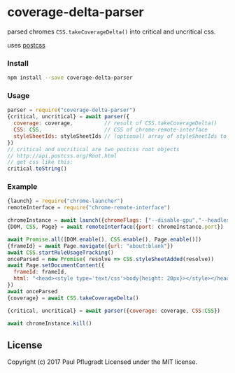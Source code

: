 # coverage-delta-parser

parsed chromes `CSS.takeCoverageDelta()` into critical and uncritical css.

uses [postcss](http://postcss.org/)

### Install

```sh
npm install --save coverage-delta-parser
```

### Usage

```js
parser = require("coverage-delta-parser")
{critical, uncritical} = await parser({
  coverage: coverage,          // result of CSS.takeCoverageDelta()
  CSS: CSS,                    // CSS of chrome-remote-interface
  styleSheetIds: styleSheetIds // (optional) array of styleSheetIds to filter
})
// critical and uncritical are two postcss root objects
// http://api.postcss.org/Root.html
// get css like this:
critical.toString() 
```

### Example
```js
{launch} = require("chrome-launcher")
remoteInterface = require("chrome-remote-interface")

chromeInstance = await launch({chromeFlags: ["--disable-gpu","--headless"]})
{DOM, CSS, Page} = await remoteInterface({port: chromeInstance.port})

await Promise.all([DOM.enable(), CSS.enable(), Page.enable()])
{frameId} = await Page.navigate({url: "about:blank"})
await CSS.startRuleUsageTracking()
onceParsed = new Promise( resolve => CSS.styleSheetAdded(resolve))
await Page.setDocumentContent({
  frameId: frameId, 
  html: "<head><style type='text/css'>body{height: 20px}></style></head><body></body>"
})
await onceParsed
{coverage} = await CSS.takeCoverageDelta()

{critical, uncritical} = await parser({coverage: coverage, CSS:CSS})

await chromeInstance.kill()
```

## License
Copyright (c) 2017 Paul Pflugradt
Licensed under the MIT license.
